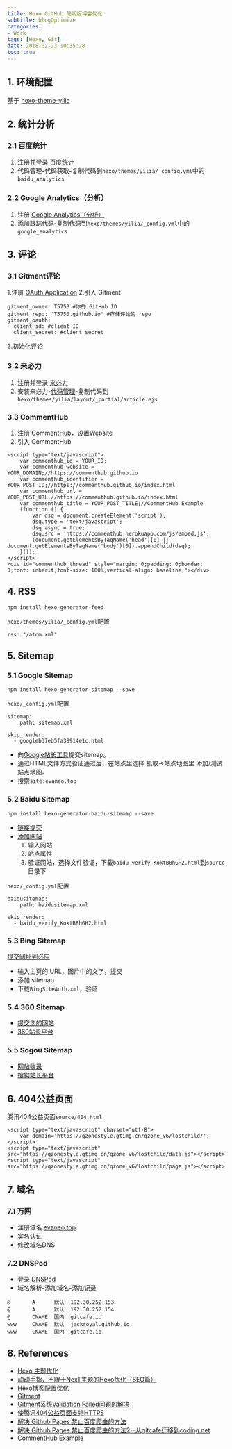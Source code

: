 ```yaml
---
title: Hexo GitHub 简明版博客优化
subtitle: blogOptimize
categories:
- Work
tags: [Hexo, Git]
date: 2018-02-23 10:35:28
toc: true
---
```

## 1. 环境配置
基于 [hexo-theme-yilia](https://github.com/litten/hexo-theme-yilia)

## 2. 统计分析
### 2.1 百度统计
1. 注册并登录 [百度统计](http://tongji.baidu.com/)
1. 代码管理-代码获取-复制代码到`hexo/themes/yilia/_config.yml`中的`baidu_analytics`

### 2.2 Google Analytics（分析）
1. 注册 [Google Analytics（分析）](http://www.google.cn/intl/zh-CN_ALL/analytics/)
1. 添加跟踪代码-复制代码到`hexo/themes/yilia/_config.yml`中的`google_analytics`

<!-- more -->

## 3. 评论
### 3.1 Gitment评论
1.注册 [OAuth Application](https://github.com/settings/applications/new)
2.引入 Gitment
```
gitment_owner: T5750 #你的 GitHub ID
gitment_repo: 'T5750.github.io' #存储评论的 repo
gitment_oauth:
  client_id: #client ID
  client_secret: #client secret
```
3.初始化评论

### 3.2 来必力
1. 注册并登录 [来必力](https://livere.com/login_form)
1. 安装来必力-[代码管理](https://livere.com/insight/myCode)-复制代码到`hexo/themes/yilia/layout/_partial/article.ejs`

### 3.3 CommentHub
1. 注册 [CommentHub](https://commenthub.github.io/)，设置Website
1. 引入 CommentHub
```
<script type="text/javascript">
    var commenthub_id = YOUR_ID;
    var commenthub_website = YOUR_DOMAIN;//https://commenthub.github.io
    var commenthub_identifier = YOUR_POST_ID;//https://commenthub.github.io/index.html
    var commenthub_url = YOUR_POST_URL;//https://commenthub.github.io/index.html
    var commenthub_title = YOUR_POST_TITLE;//CommentHub Example
    (function () {
        var dsq = document.createElement('script');
        dsq.type = 'text/javascript';
        dsq.async = true;
        dsq.src = 'https://commenthub.herokuapp.com/js/embed.js';
        (document.getElementsByTagName('head')[0] || document.getElementsByTagName('body')[0]).appendChild(dsq);
    }());
</script>
<div id="commenthub_thread" style="margin: 0;padding: 0;border: 0;font: inherit;font-size: 100%;vertical-align: baseline;"></div>
```

## 4. RSS
```
npm install hexo-generator-feed
```
`hexo/themes/yilia/_config.yml`配置
```
rss: "/atom.xml"
```

## 5. Sitemap
### 5.1 Google Sitemap
```
npm install hexo-generator-sitemap --save
```
`hexo/_config.yml`配置
```
sitemap:
    path: sitemap.xml

skip_render:
  - googleb37eb5fa38914e1c.html
```
- 向[Google站长工具](https://www.google.com/webmasters/tools/home?hl=zh-CN)提交sitemap。
- 通过HTML文件方式验证通过后，在站点里选择 抓取->站点地图里 添加/测试站点地图。
- 搜索`site:evaneo.top`

### 5.2 Baidu Sitemap
```
npm install hexo-generator-baidu-sitemap --save
```

- [链接提交](https://ziyuan.baidu.com/linksubmit/url)
- [添加网站](https://ziyuan.baidu.com/site/siteadd)
	1. 输入网站
	2. 站点属性
	3. 验证网站，选择文件验证，下载`baidu_verify_KoktB8hGH2.html`到`source`目录下

`hexo/_config.yml`配置
```
baidusitemap:
    path: baidusitemap.xml

skip_render:
  - baidu_verify_KoktB8hGH2.html
```

### 5.3 Bing Sitemap
[提交网址到必应](https://www.bing.com/toolbox/submit-site-url)
- 输入主页的 URL，图片中的文字，提交
- 添加 sitemap
- 下载`BingSiteAuth.xml`，验证

### 5.4 360 Sitemap
- [提交您的网站](http://info.so.com/site_submit.html)
- [360站长平台](http://zhanzhang.so.com/)

### 5.5 Sogou Sitemap
- [网站收录](https://fankui.sogou.com/index.php/web/web/index)
- [搜狗站长平台](http://zhanzhang.sogou.com/index.php/site/index)

## 6. 404公益页面
腾讯404公益页面`source/404.html`
```
<script type="text/javascript" charset="utf-8">
	var domain='https://qzonestyle.gtimg.cn/qzone_v6/lostchild/';
</script>
<script type="text/javascript" src="https://qzonestyle.gtimg.cn/qzone_v6/lostchild/data.js"></script>
<script type="text/javascript" src="https://qzonestyle.gtimg.cn/qzone_v6/lostchild/page.js"></script>
```

## 7. 域名
### 7.1 万网
- 注册域名 [evaneo.top](http://evaneo.top)
- 实名认证
- 修改域名DNS

### 7.2 DNSPod
- 登录 [DNSPod](https://www.dnspod.cn/Login)
- 域名解析-添加域名-添加记录
```
@       A      默认  192.30.252.153
@       A      默认  192.30.252.154
@       CNAME  国内  gitcafe.io.
www     CNAME  默认  jackroyal.github.io.
www     CNAME  国内  gitcafe.io.
```

## 8. References
- [Hexo 主题优化](http://cighao.com/2016/02/14/optimization-of-hexo/)
- [动动手指，不限于NexT主题的Hexo优化（SEO篇）](http://www.arao.me/2015/hexo-next-theme-optimize-seo/)
- [Hexo博客配置优化](http://www.heqiangfly.com/2016/01/11/blog-hexo-optimize/)
- [Gitment](https://github.com/imsun/gitment)
- [Gitment系统Validation Failed问题的解决](http://www.xjdesyxx.top/2018/02/07/errsln/)
- [使腾讯404公益页面支持HTTPS](https://eason-yang.com/2016/08/06/set-tencent-lostchild-404-page-for-ssl/)
- [解决 Github Pages 禁止百度爬虫的方法](https://bblove.me/2015/11/25/how-to-solve-the-problem-that-github-blocks-the-baidu-spider/)
- [解决 Github Pages 禁止百度爬虫的方法2--从gitcafe迁移到coding.net](https://bblove.me/2016/03/06/migrate-pages-from-gitcafe-to-coding/)
- [CommentHub Example](https://commenthub.github.io/)